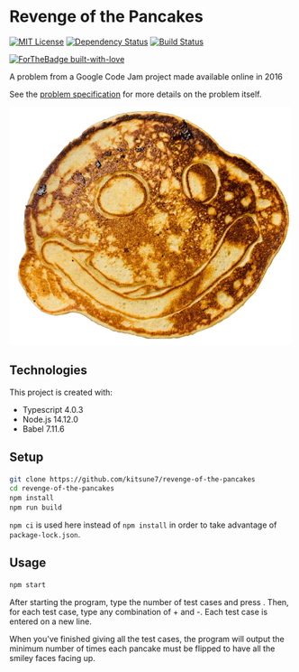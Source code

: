 # Revenge of the Pancakes

[![MIT License][mit-license-image]][mit-license-url]
[![Dependency Status][dependency-status-image]][dependency-status-image]
[![Build Status][build-status-image]][build-status-image]

[![ForTheBadge built-with-love][built-with-love-image]](https://GitHub.com/Naereen/)

[mit-license-url]: LICENSE
[mit-license-image]: https://camo.githubusercontent.com/d59450139b6d354f15a2252a47b457bb2cc43828/68747470733a2f2f696d672e736869656c64732e696f2f6e706d2f6c2f7365727665726c6573732e737667
[dependency-status-image]: https://img.shields.io/badge/dependencies-none-brightgreen.svg
[build-status-image]: https://travis-ci.com/kitsune7/revenge-of-the-pancakes.svg?branch=master
[built-with-love-image]: http://ForTheBadge.com/images/badges/built-with-love.svg

A problem from a Google Code Jam project made available online in 2016

See the [problem specification](documentation/ProblemSpec.md) for more details on the problem itself.

![pancake](images/pancake.png)

## Technologies

This project is created with:

- Typescript 4.0.3
- Node.js 14.12.0
- Babel 7.11.6

## Setup

```bash
git clone https://github.com/kitsune7/revenge-of-the-pancakes
cd revenge-of-the-pancakes
npm install
npm run build
```

`npm ci` is used here instead of `npm install` in order to take advantage of `package-lock.json`.

## Usage

```bash
npm start
```

After starting the program, type the number of test cases and press <Enter>.
Then, for each test case, type any combination of + and -. Each test case is
entered on a new line.

When you've finished giving all the test cases, the program will output the
minimum number of times each pancake must be flipped to have all the smiley
faces facing up.
